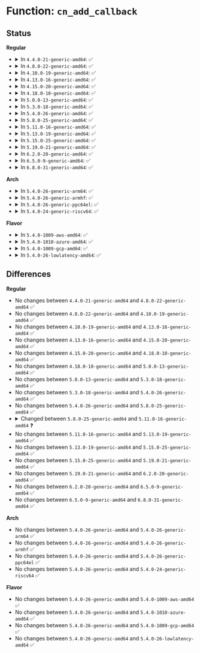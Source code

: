 # Function: <code>cn_add_callback</code>

## Status
<b>Regular</b>
<ul>
<li>
<details>
<summary>In <code>4.4.0-21-generic-amd64</code>: ✅</summary>

```c
int cn_add_callback(struct cb_id * id, const char * name, void (*)(struct cn_msg *, struct netlink_skb_parms *) callback)
```

```json
{
  "name": "cn_add_callback",
  "collision_type": "Unique Global",
  "inline_type": "No",
  "funcs": [
    {
      "addr": 18446744071584356960,
      "name": "cn_add_callback",
      "external": true,
      "loc": "drivers/connector/connector.c:208",
      "file": "drivers/connector/connector.c",
      "inline": "seen, unknown",
      "caller_inline": [],
      "caller_func": [
        "drivers/connector/cn_proc.c:cn_proc_init"
      ]
    }
  ],
  "symbols": [
    {
      "addr": 18446744071584356960,
      "name": "cn_add_callback",
      "section": ".text",
      "bind": "STB_GLOBAL",
      "size": 45
    }
  ]
}
```
</details>
</li>
<li>
<details>
<summary>In <code>4.8.0-22-generic-amd64</code>: ✅</summary>

```c
int cn_add_callback(struct cb_id * id, const char * name, void (*)(struct cn_msg *, struct netlink_skb_parms *) callback)
```

```json
{
  "name": "cn_add_callback",
  "collision_type": "Unique Global",
  "inline_type": "No",
  "funcs": [
    {
      "addr": 18446744071584691104,
      "name": "cn_add_callback",
      "external": true,
      "loc": "drivers/connector/connector.c:208",
      "file": "drivers/connector/connector.c",
      "inline": "seen, unknown",
      "caller_inline": [],
      "caller_func": [
        "drivers/connector/cn_proc.c:cn_proc_init"
      ]
    }
  ],
  "symbols": [
    {
      "addr": 18446744071584691104,
      "name": "cn_add_callback",
      "section": ".text",
      "bind": "STB_GLOBAL",
      "size": 45
    }
  ]
}
```
</details>
</li>
<li>
<details>
<summary>In <code>4.10.0-19-generic-amd64</code>: ✅</summary>

```c
int cn_add_callback(struct cb_id * id, const char * name, void (*)(struct cn_msg *, struct netlink_skb_parms *) callback)
```

```json
{
  "name": "cn_add_callback",
  "collision_type": "Unique Global",
  "inline_type": "No",
  "funcs": [
    {
      "addr": 18446744071584877664,
      "name": "cn_add_callback",
      "external": true,
      "loc": "drivers/connector/connector.c:208",
      "file": "drivers/connector/connector.c",
      "inline": "seen, unknown",
      "caller_inline": [],
      "caller_func": [
        "drivers/connector/cn_proc.c:cn_proc_init"
      ]
    }
  ],
  "symbols": [
    {
      "addr": 18446744071584877664,
      "name": "cn_add_callback",
      "section": ".text",
      "bind": "STB_GLOBAL",
      "size": 45
    }
  ]
}
```
</details>
</li>
<li>
<details>
<summary>In <code>4.13.0-16-generic-amd64</code>: ✅</summary>

```c
int cn_add_callback(struct cb_id * id, const char * name, void (*)(struct cn_msg *, struct netlink_skb_parms *) callback)
```

```json
{
  "name": "cn_add_callback",
  "collision_type": "Unique Global",
  "inline_type": "No",
  "funcs": [
    {
      "addr": 18446744071584966560,
      "name": "cn_add_callback",
      "external": true,
      "loc": "drivers/connector/connector.c:208",
      "file": "drivers/connector/connector.c",
      "inline": "seen, unknown",
      "caller_inline": [],
      "caller_func": [
        "drivers/connector/cn_proc.c:cn_proc_init"
      ]
    }
  ],
  "symbols": [
    {
      "addr": 18446744071584966560,
      "name": "cn_add_callback",
      "section": ".text",
      "bind": "STB_GLOBAL",
      "size": 45
    }
  ]
}
```
</details>
</li>
<li>
<details>
<summary>In <code>4.15.0-20-generic-amd64</code>: ✅</summary>

```c
int cn_add_callback(struct cb_id * id, const char * name, void (*)(struct cn_msg *, struct netlink_skb_parms *) callback)
```

```json
{
  "name": "cn_add_callback",
  "collision_type": "Unique Global",
  "inline_type": "No",
  "funcs": [
    {
      "addr": 18446744071585387888,
      "name": "cn_add_callback",
      "external": true,
      "loc": "drivers/connector/connector.c:208",
      "file": "drivers/connector/connector.c",
      "inline": "seen, unknown",
      "caller_inline": [],
      "caller_func": [
        "drivers/connector/cn_proc.c:cn_proc_init"
      ]
    }
  ],
  "symbols": [
    {
      "addr": 18446744071585387888,
      "name": "cn_add_callback",
      "section": ".text",
      "bind": "STB_GLOBAL",
      "size": 45
    }
  ]
}
```
</details>
</li>
<li>
<details>
<summary>In <code>4.18.0-10-generic-amd64</code>: ✅</summary>

```c
int cn_add_callback(struct cb_id * id, const char * name, void (*)(struct cn_msg *, struct netlink_skb_parms *) callback)
```

```json
{
  "name": "cn_add_callback",
  "collision_type": "Unique Global",
  "inline_type": "No",
  "funcs": [
    {
      "addr": 18446744071585631120,
      "name": "cn_add_callback",
      "external": true,
      "loc": "drivers/connector/connector.c:208",
      "file": "drivers/connector/connector.c",
      "inline": "seen, unknown",
      "caller_inline": [],
      "caller_func": [
        "drivers/connector/cn_proc.c:cn_proc_init"
      ]
    }
  ],
  "symbols": [
    {
      "addr": 18446744071585631120,
      "name": "cn_add_callback",
      "section": ".text",
      "bind": "STB_GLOBAL",
      "size": 45
    }
  ]
}
```
</details>
</li>
<li>
<details>
<summary>In <code>5.0.0-13-generic-amd64</code>: ✅</summary>

```c
int cn_add_callback(struct cb_id * id, const char * name, void (*)(struct cn_msg *, struct netlink_skb_parms *) callback)
```

```json
{
  "name": "cn_add_callback",
  "collision_type": "Unique Global",
  "inline_type": "No",
  "funcs": [
    {
      "addr": 18446744071585758336,
      "name": "cn_add_callback",
      "external": true,
      "loc": "drivers/connector/connector.c:209",
      "file": "drivers/connector/connector.c",
      "inline": "seen, unknown",
      "caller_inline": [],
      "caller_func": [
        "drivers/connector/cn_proc.c:cn_proc_init"
      ]
    }
  ],
  "symbols": [
    {
      "addr": 18446744071585758336,
      "name": "cn_add_callback",
      "section": ".text",
      "bind": "STB_GLOBAL",
      "size": 45
    }
  ]
}
```
</details>
</li>
<li>
<details>
<summary>In <code>5.3.0-18-generic-amd64</code>: ✅</summary>

```c
int cn_add_callback(struct cb_id * id, const char * name, void (*)(struct cn_msg *, struct netlink_skb_parms *) callback)
```

```json
{
  "name": "cn_add_callback",
  "collision_type": "Unique Global",
  "inline_type": "No",
  "funcs": [
    {
      "addr": 18446744071585990656,
      "name": "cn_add_callback",
      "external": true,
      "loc": "drivers/connector/connector.c:196",
      "file": "drivers/connector/connector.c",
      "inline": "seen, unknown",
      "caller_inline": [],
      "caller_func": [
        "drivers/connector/cn_proc.c:cn_proc_init"
      ]
    }
  ],
  "symbols": [
    {
      "addr": 18446744071585990656,
      "name": "cn_add_callback",
      "section": ".text",
      "bind": "STB_GLOBAL",
      "size": 45
    }
  ]
}
```
</details>
</li>
<li>
<details>
<summary>In <code>5.4.0-26-generic-amd64</code>: ✅</summary>

```c
int cn_add_callback(struct cb_id * id, const char * name, void (*)(struct cn_msg *, struct netlink_skb_parms *) callback)
```

```json
{
  "name": "cn_add_callback",
  "collision_type": "Unique Global",
  "inline_type": "No",
  "funcs": [
    {
      "addr": 18446744071586137632,
      "name": "cn_add_callback",
      "external": true,
      "loc": "drivers/connector/connector.c:196",
      "file": "drivers/connector/connector.c",
      "inline": "seen, unknown",
      "caller_inline": [],
      "caller_func": [
        "drivers/connector/cn_proc.c:cn_proc_init"
      ]
    }
  ],
  "symbols": [
    {
      "addr": 18446744071586137632,
      "name": "cn_add_callback",
      "section": ".text",
      "bind": "STB_GLOBAL",
      "size": 45
    }
  ]
}
```
</details>
</li>
<li>
<details>
<summary>In <code>5.8.0-25-generic-amd64</code>: ✅</summary>

```c
int cn_add_callback(struct cb_id * id, const char * name, void (*)(struct cn_msg *, struct netlink_skb_parms *) callback)
```

```json
{
  "name": "cn_add_callback",
  "collision_type": "Unique Global",
  "inline_type": "No",
  "funcs": [
    {
      "addr": 18446744071586893152,
      "name": "cn_add_callback",
      "external": true,
      "loc": "drivers/connector/connector.c:196",
      "file": "drivers/connector/connector.c",
      "inline": "seen, unknown",
      "caller_inline": [],
      "caller_func": [
        "drivers/connector/cn_proc.c:cn_proc_init"
      ]
    }
  ],
  "symbols": [
    {
      "addr": 18446744071586893152,
      "name": "cn_add_callback",
      "section": ".text",
      "bind": "STB_GLOBAL",
      "size": 45
    }
  ]
}
```
</details>
</li>
<li>
<details>
<summary>In <code>5.11.0-16-generic-amd64</code>: ✅</summary>

```c
int cn_add_callback(const struct cb_id * id, const char * name, void (*)(struct cn_msg *, struct netlink_skb_parms *) callback)
```

```json
{
  "name": "cn_add_callback",
  "collision_type": "Unique Global",
  "inline_type": "No",
  "funcs": [
    {
      "addr": 18446744071586978032,
      "name": "cn_add_callback",
      "external": true,
      "loc": "drivers/connector/connector.c:196",
      "file": "drivers/connector/connector.c",
      "inline": "seen, unknown",
      "caller_inline": [],
      "caller_func": [
        "drivers/connector/cn_proc.c:cn_proc_init"
      ]
    }
  ],
  "symbols": [
    {
      "addr": 18446744071586978032,
      "name": "cn_add_callback",
      "section": ".text",
      "bind": "STB_GLOBAL",
      "size": 45
    }
  ]
}
```
</details>
</li>
<li>
<details>
<summary>In <code>5.13.0-19-generic-amd64</code>: ✅</summary>

```c
int cn_add_callback(const struct cb_id * id, const char * name, void (*)(struct cn_msg *, struct netlink_skb_parms *) callback)
```

```json
{
  "name": "cn_add_callback",
  "collision_type": "Unique Global",
  "inline_type": "No",
  "funcs": [
    {
      "addr": 18446744071586860560,
      "name": "cn_add_callback",
      "external": true,
      "loc": "drivers/connector/connector.c:196",
      "file": "drivers/connector/connector.c",
      "inline": "seen, unknown",
      "caller_inline": [],
      "caller_func": [
        "drivers/connector/cn_proc.c:cn_proc_init"
      ]
    }
  ],
  "symbols": [
    {
      "addr": 18446744071586860560,
      "name": "cn_add_callback",
      "section": ".text",
      "bind": "STB_GLOBAL",
      "size": 45
    }
  ]
}
```
</details>
</li>
<li>
<details>
<summary>In <code>5.15.0-25-generic-amd64</code>: ✅</summary>

```c
int cn_add_callback(const struct cb_id * id, const char * name, void (*)(struct cn_msg *, struct netlink_skb_parms *) callback)
```

```json
{
  "name": "cn_add_callback",
  "collision_type": "Unique Global",
  "inline_type": "No",
  "funcs": [
    {
      "addr": 18446744071587432336,
      "name": "cn_add_callback",
      "external": true,
      "loc": "drivers/connector/connector.c:196",
      "file": "drivers/connector/connector.c",
      "inline": "seen, unknown",
      "caller_inline": [],
      "caller_func": [
        "drivers/connector/cn_proc.c:cn_proc_init"
      ]
    }
  ],
  "symbols": [
    {
      "addr": 18446744071587432336,
      "name": "cn_add_callback",
      "section": ".text",
      "bind": "STB_GLOBAL",
      "size": 45
    }
  ]
}
```
</details>
</li>
<li>
<details>
<summary>In <code>5.19.0-21-generic-amd64</code>: ✅</summary>

```c
int cn_add_callback(const struct cb_id * id, const char * name, void (*)(struct cn_msg *, struct netlink_skb_parms *) callback)
```

```json
{
  "name": "cn_add_callback",
  "collision_type": "Unique Global",
  "inline_type": "No",
  "funcs": [
    {
      "addr": 18446744071588747952,
      "name": "cn_add_callback",
      "external": true,
      "loc": "drivers/connector/connector.c:196",
      "file": "drivers/connector/connector.c",
      "inline": "seen, unknown",
      "caller_inline": [],
      "caller_func": [
        "drivers/connector/cn_proc.c:cn_proc_init"
      ]
    }
  ],
  "symbols": [
    {
      "addr": 18446744071588747952,
      "name": "cn_add_callback",
      "section": ".text",
      "bind": "STB_GLOBAL",
      "size": 69
    }
  ]
}
```
</details>
</li>
<li>
<details>
<summary>In <code>6.2.0-20-generic-amd64</code>: ✅</summary>

```c
int cn_add_callback(const struct cb_id * id, const char * name, void (*)(struct cn_msg *, struct netlink_skb_parms *) callback)
```

```json
{
  "name": "cn_add_callback",
  "collision_type": "Unique Global",
  "inline_type": "No",
  "funcs": [
    {
      "addr": 18446744071590235360,
      "name": "cn_add_callback",
      "external": true,
      "loc": "drivers/connector/connector.c:196",
      "file": "drivers/connector/connector.c",
      "inline": "seen, unknown",
      "caller_inline": [],
      "caller_func": [
        "drivers/connector/cn_proc.c:cn_proc_init"
      ]
    }
  ],
  "symbols": [
    {
      "addr": 18446744071590235360,
      "name": "cn_add_callback",
      "section": ".text",
      "bind": "STB_GLOBAL",
      "size": 69
    }
  ]
}
```
</details>
</li>
<li>
<details>
<summary>In <code>6.5.0-9-generic-amd64</code>: ✅</summary>

```c
int cn_add_callback(const struct cb_id * id, const char * name, void (*)(struct cn_msg *, struct netlink_skb_parms *) callback)
```

```json
{
  "name": "cn_add_callback",
  "collision_type": "Unique Global",
  "inline_type": "No",
  "funcs": [
    {
      "addr": 18446744071590555472,
      "name": "cn_add_callback",
      "external": true,
      "loc": "drivers/connector/connector.c:196",
      "file": "drivers/connector/connector.c",
      "inline": "seen, unknown",
      "caller_inline": [],
      "caller_func": [
        "drivers/connector/cn_proc.c:cn_proc_init"
      ]
    }
  ],
  "symbols": [
    {
      "addr": 18446744071590555472,
      "name": "cn_add_callback",
      "section": ".text",
      "bind": "STB_GLOBAL",
      "size": 69
    }
  ]
}
```
</details>
</li>
<li>
<details>
<summary>In <code>6.8.0-31-generic-amd64</code>: ✅</summary>

```c
int cn_add_callback(const struct cb_id * id, const char * name, void (*)(struct cn_msg *, struct netlink_skb_parms *) callback)
```

```json
{
  "name": "cn_add_callback",
  "collision_type": "Unique Global",
  "inline_type": "No",
  "funcs": [
    {
      "addr": 18446744071590912560,
      "name": "cn_add_callback",
      "external": true,
      "loc": "drivers/connector/connector.c:224",
      "file": "drivers/connector/connector.c",
      "inline": "seen, unknown",
      "caller_inline": [],
      "caller_func": [
        "drivers/connector/cn_proc.c:cn_proc_init"
      ]
    }
  ],
  "symbols": [
    {
      "addr": 18446744071590912560,
      "name": "cn_add_callback",
      "section": ".text",
      "bind": "STB_GLOBAL",
      "size": 69
    }
  ]
}
```
</details>
</li>
</ul>
<b>Arch</b>
<ul>
<li>
<details>
<summary>In <code>5.4.0-26-generic-arm64</code>: ✅</summary>

```c
int cn_add_callback(struct cb_id * id, const char * name, void (*)(struct cn_msg *, struct netlink_skb_parms *) callback)
```

```json
{
  "name": "cn_add_callback",
  "collision_type": "Unique Global",
  "inline_type": "No",
  "funcs": [
    {
      "addr": 18446603336498927672,
      "name": "cn_add_callback",
      "external": true,
      "loc": "drivers/connector/connector.c:196",
      "file": "drivers/connector/connector.c",
      "inline": "seen, unknown",
      "caller_inline": [],
      "caller_func": [
        "drivers/connector/cn_proc.c:cn_proc_init"
      ]
    }
  ],
  "symbols": [
    {
      "addr": 18446603336498927672,
      "name": "cn_add_callback",
      "section": ".text",
      "bind": "STB_GLOBAL",
      "size": 96
    }
  ]
}
```
</details>
</li>
<li>
<details>
<summary>In <code>5.4.0-26-generic-armhf</code>: ✅</summary>

```c
int cn_add_callback(struct cb_id * id, const char * name, void (*)(struct cn_msg *, struct netlink_skb_parms *) callback)
```

```json
{
  "name": "cn_add_callback",
  "collision_type": "Unique Global",
  "inline_type": "No",
  "funcs": [
    {
      "addr": 3231500784,
      "name": "cn_add_callback",
      "external": true,
      "loc": "drivers/connector/connector.c:196",
      "file": "drivers/connector/connector.c",
      "inline": "seen, unknown",
      "caller_inline": [],
      "caller_func": [
        "drivers/connector/cn_proc.c:cn_proc_init"
      ]
    }
  ],
  "symbols": [
    {
      "addr": 3231500784,
      "name": "cn_add_callback",
      "section": ".text",
      "bind": "STB_GLOBAL",
      "size": 68
    }
  ]
}
```
</details>
</li>
<li>
<details>
<summary>In <code>5.4.0-26-generic-ppc64el</code>: ✅</summary>

```c
int cn_add_callback(struct cb_id * id, const char * name, void (*)(struct cn_msg *, struct netlink_skb_parms *) callback)
```

```json
{
  "name": "cn_add_callback",
  "collision_type": "Unique Global",
  "inline_type": "No",
  "funcs": [
    {
      "addr": 13835058055292063728,
      "name": "cn_add_callback",
      "external": true,
      "loc": "drivers/connector/connector.c:196",
      "file": "drivers/connector/connector.c",
      "inline": "seen, unknown",
      "caller_inline": [],
      "caller_func": [
        "drivers/connector/cn_proc.c:cn_proc_init"
      ]
    }
  ],
  "symbols": [
    {
      "addr": 13835058055292063728,
      "name": "cn_add_callback",
      "section": ".text",
      "bind": "STB_GLOBAL",
      "size": 104
    }
  ]
}
```
</details>
</li>
<li>
<details>
<summary>In <code>5.4.0-24-generic-riscv64</code>: ✅</summary>

```c
int cn_add_callback(struct cb_id * id, const char * name, void (*)(struct cn_msg *, struct netlink_skb_parms *) callback)
```

```json
{
  "name": "cn_add_callback",
  "collision_type": "Unique Global",
  "inline_type": "No",
  "funcs": [
    {
      "addr": 18446743936276316026,
      "name": "cn_add_callback",
      "external": true,
      "loc": "drivers/connector/connector.c:196",
      "file": "drivers/connector/connector.c",
      "inline": "seen, unknown",
      "caller_inline": [],
      "caller_func": [
        "drivers/connector/cn_proc.c:cn_proc_init"
      ]
    }
  ],
  "symbols": [
    {
      "addr": 18446743936276316026,
      "name": "cn_add_callback",
      "section": ".text",
      "bind": "STB_GLOBAL",
      "size": 80
    }
  ]
}
```
</details>
</li>
</ul>
<b>Flavor</b>
<ul>
<li>
<details>
<summary>In <code>5.4.0-1009-aws-amd64</code>: ✅</summary>

```c
int cn_add_callback(struct cb_id * id, const char * name, void (*)(struct cn_msg *, struct netlink_skb_parms *) callback)
```

```json
{
  "name": "cn_add_callback",
  "collision_type": "Unique Global",
  "inline_type": "No",
  "funcs": [
    {
      "addr": 18446744071585898000,
      "name": "cn_add_callback",
      "external": true,
      "loc": "drivers/connector/connector.c:196",
      "file": "drivers/connector/connector.c",
      "inline": "seen, unknown",
      "caller_inline": [],
      "caller_func": [
        "drivers/connector/cn_proc.c:cn_proc_init"
      ]
    }
  ],
  "symbols": [
    {
      "addr": 18446744071585898000,
      "name": "cn_add_callback",
      "section": ".text",
      "bind": "STB_GLOBAL",
      "size": 45
    }
  ]
}
```
</details>
</li>
<li>
<details>
<summary>In <code>5.4.0-1010-azure-amd64</code>: ✅</summary>

```c
int cn_add_callback(struct cb_id * id, const char * name, void (*)(struct cn_msg *, struct netlink_skb_parms *) callback)
```

```json
{
  "name": "cn_add_callback",
  "collision_type": "Unique Global",
  "inline_type": "No",
  "funcs": [
    {
      "addr": 18446744071585757776,
      "name": "cn_add_callback",
      "external": true,
      "loc": "drivers/connector/connector.c:196",
      "file": "drivers/connector/connector.c",
      "inline": "seen, unknown",
      "caller_inline": [],
      "caller_func": [
        "drivers/connector/cn_proc.c:cn_proc_init"
      ]
    }
  ],
  "symbols": [
    {
      "addr": 18446744071585757776,
      "name": "cn_add_callback",
      "section": ".text",
      "bind": "STB_GLOBAL",
      "size": 45
    }
  ]
}
```
</details>
</li>
<li>
<details>
<summary>In <code>5.4.0-1009-gcp-amd64</code>: ✅</summary>

```c
int cn_add_callback(struct cb_id * id, const char * name, void (*)(struct cn_msg *, struct netlink_skb_parms *) callback)
```

```json
{
  "name": "cn_add_callback",
  "collision_type": "Unique Global",
  "inline_type": "No",
  "funcs": [
    {
      "addr": 18446744071586087648,
      "name": "cn_add_callback",
      "external": true,
      "loc": "drivers/connector/connector.c:196",
      "file": "drivers/connector/connector.c",
      "inline": "seen, unknown",
      "caller_inline": [],
      "caller_func": [
        "drivers/connector/cn_proc.c:cn_proc_init"
      ]
    }
  ],
  "symbols": [
    {
      "addr": 18446744071586087648,
      "name": "cn_add_callback",
      "section": ".text",
      "bind": "STB_GLOBAL",
      "size": 45
    }
  ]
}
```
</details>
</li>
<li>
<details>
<summary>In <code>5.4.0-26-lowlatency-amd64</code>: ✅</summary>

```c
int cn_add_callback(struct cb_id * id, const char * name, void (*)(struct cn_msg *, struct netlink_skb_parms *) callback)
```

```json
{
  "name": "cn_add_callback",
  "collision_type": "Unique Global",
  "inline_type": "No",
  "funcs": [
    {
      "addr": 18446744071586195936,
      "name": "cn_add_callback",
      "external": true,
      "loc": "drivers/connector/connector.c:196",
      "file": "drivers/connector/connector.c",
      "inline": "seen, unknown",
      "caller_inline": [],
      "caller_func": [
        "drivers/connector/cn_proc.c:cn_proc_init"
      ]
    }
  ],
  "symbols": [
    {
      "addr": 18446744071586195936,
      "name": "cn_add_callback",
      "section": ".text",
      "bind": "STB_GLOBAL",
      "size": 45
    }
  ]
}
```
</details>
</li>
</ul>

## Differences
<b>Regular</b>
<ul>
<li>
No changes between <code>4.4.0-21-generic-amd64</code> and <code>4.8.0-22-generic-amd64</code> ✅
</li>
<li>
No changes between <code>4.8.0-22-generic-amd64</code> and <code>4.10.0-19-generic-amd64</code> ✅
</li>
<li>
No changes between <code>4.10.0-19-generic-amd64</code> and <code>4.13.0-16-generic-amd64</code> ✅
</li>
<li>
No changes between <code>4.13.0-16-generic-amd64</code> and <code>4.15.0-20-generic-amd64</code> ✅
</li>
<li>
No changes between <code>4.15.0-20-generic-amd64</code> and <code>4.18.0-10-generic-amd64</code> ✅
</li>
<li>
No changes between <code>4.18.0-10-generic-amd64</code> and <code>5.0.0-13-generic-amd64</code> ✅
</li>
<li>
No changes between <code>5.0.0-13-generic-amd64</code> and <code>5.3.0-18-generic-amd64</code> ✅
</li>
<li>
No changes between <code>5.3.0-18-generic-amd64</code> and <code>5.4.0-26-generic-amd64</code> ✅
</li>
<li>
No changes between <code>5.4.0-26-generic-amd64</code> and <code>5.8.0-25-generic-amd64</code> ✅
</li>
<li>
<details>
<summary>Changed between <code>5.8.0-25-generic-amd64</code> and <code>5.11.0-16-generic-amd64</code> ❓</summary>
<ul>
<li>
<b>Param type changed. </b>
<code>struct cb_id * id</code> ➡️ <code>const struct cb_id * id</code>
</li>
</ul>
</details>
</li>
<li>
No changes between <code>5.11.0-16-generic-amd64</code> and <code>5.13.0-19-generic-amd64</code> ✅
</li>
<li>
No changes between <code>5.13.0-19-generic-amd64</code> and <code>5.15.0-25-generic-amd64</code> ✅
</li>
<li>
No changes between <code>5.15.0-25-generic-amd64</code> and <code>5.19.0-21-generic-amd64</code> ✅
</li>
<li>
No changes between <code>5.19.0-21-generic-amd64</code> and <code>6.2.0-20-generic-amd64</code> ✅
</li>
<li>
No changes between <code>6.2.0-20-generic-amd64</code> and <code>6.5.0-9-generic-amd64</code> ✅
</li>
<li>
No changes between <code>6.5.0-9-generic-amd64</code> and <code>6.8.0-31-generic-amd64</code> ✅
</li>
</ul>
<b>Arch</b>
<ul>
<li>
No changes between <code>5.4.0-26-generic-amd64</code> and <code>5.4.0-26-generic-arm64</code> ✅
</li>
<li>
No changes between <code>5.4.0-26-generic-amd64</code> and <code>5.4.0-26-generic-armhf</code> ✅
</li>
<li>
No changes between <code>5.4.0-26-generic-amd64</code> and <code>5.4.0-26-generic-ppc64el</code> ✅
</li>
<li>
No changes between <code>5.4.0-26-generic-amd64</code> and <code>5.4.0-24-generic-riscv64</code> ✅
</li>
</ul>
<b>Flavor</b>
<ul>
<li>
No changes between <code>5.4.0-26-generic-amd64</code> and <code>5.4.0-1009-aws-amd64</code> ✅
</li>
<li>
No changes between <code>5.4.0-26-generic-amd64</code> and <code>5.4.0-1010-azure-amd64</code> ✅
</li>
<li>
No changes between <code>5.4.0-26-generic-amd64</code> and <code>5.4.0-1009-gcp-amd64</code> ✅
</li>
<li>
No changes between <code>5.4.0-26-generic-amd64</code> and <code>5.4.0-26-lowlatency-amd64</code> ✅
</li>
</ul>
